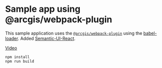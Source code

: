 # Sample app using @arcgis/webpack-plugin

This sample application uses the [`@arcgis/webpack-plugin`](https://github.com/esri/arcgis-webpack-plugin) using the [babel-loader](https://github.com/babel/babel-loader).  Added [Semantic-UI-React](https://github.com/Semantic-Org/Semantic-UI-React).

[Video](https://youtu.be/gTFZgLYegDY)

```
npm install
npm run build
```
